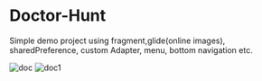 # Doctor-Hunt
Simple demo project using fragment,glide(online images), sharedPreference, custom Adapter, menu, bottom navigation etc.


![doc](https://github.com/codeswithraj/Doctor-Hunt/assets/107997180/6b98d6a8-ebff-42e2-b64b-bd76e9f17851) ![doc1](https://github.com/codeswithraj/Doctor-Hunt/assets/107997180/869abf35-8a38-4aad-b61e-ab5dc85772f4)
